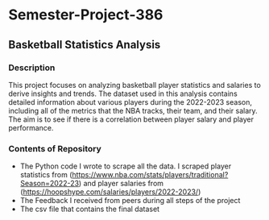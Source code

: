 # Semester-Project-386

## Basketball Statistics Analysis
### Description
This project focuses on analyzing basketball player statistics and salaries to derive insights and trends. The dataset used in this analysis contains detailed information about various players during the 2022-2023 season, including all of the metrics that the NBA tracks, their team, and their salary. The aim is to see if there is a correlation between player salary and player performance.

### Contents of Repository
- The Python code I wrote to scrape all the data. I scraped player statistics from (https://www.nba.com/stats/players/traditional?Season=2022-23) and player salaries from (https://hoopshype.com/salaries/players/2022-2023/)
- The Feedback I received from peers during all steps of the project
- The csv file that contains the final dataset
